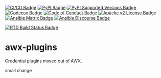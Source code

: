 <!-- DO-NOT-REMOVE-docs-badges-START -->

[![CI/CD Badge]][CI/CD]
[![PyPI Badge]][PyPI]
[![PyPI Supported Versions Badge]][PyPI Supported Versions]
[![Codecov Badge]][Codecov]
[![Code of Conduct Badge]][Code of Conduct]
[![Apache v2 License Badge]][Apache v2 License]
[![Ansible Matrix Badge]][Ansible Matrix]
[![Ansible Discourse Badge]][Ansible Discourse]

[CI/CD Badge]:
https://github.com/ansible/awx-plugins/actions/workflows/ci-cd.yml/badge.svg?branch=devel
[CI/CD]: https://github.com/ansible/awx-plugins/actions/workflows/ci-cd.yml

[PyPI Badge]: https://img.shields.io/pypi/v/awx-plugins-core
[PyPI]: https://pypi.org/p/awx-plugins-core

[PyPI Supported Versions Badge]: https://img.shields.io/pypi/pyversions/awx-plugins-core.svg
[PyPI Supported Versions]: https://pypi.org/p/awx-plugins-core

[Codecov Badge]: https://codecov.io/gh/ansible/awx-plugins/branch/devel/graph/badge.svg
[Codecov]: https://app.codecov.io/gh/ansible/awx-plugins

[Code of Conduct Badge]: https://img.shields.io/badge/code%20of%20conduct-Ansible-yellow.svg
[Code of Conduct]: https://docs.ansible.com/ansible/latest/community/code_of_conduct.html

[Apache v2 License Badge]: https://img.shields.io/badge/license-Apache%202.0-brightgreen.svg
[Apache v2 License]: https://github.com/ansible/awx-plugins/blob/devel/LICENSE

[Ansible Matrix Badge]:
https://img.shields.io/badge/matrix-Ansible%20Community-blueviolet.svg?logo=matrix
[Ansible Matrix]: https://chat.ansible.im/#/welcome

[Ansible Discourse Badge]:
https://img.shields.io/badge/discourse-Ansible%20Community-yellowgreen.svg?logo=discourse
[Ansible Discourse]: https://forum.ansible.com
<!-- DO-NOT-REMOVE-docs-badges-END -->

[![RTD Build Status Badge]][RTD Docs]

[RTD Build Status Badge]:
https://readthedocs.org/projects/awx-plugins-core/badge/?version=latest
[RTD Docs]: https://awx-plugins-core.rtfd.io

# awx-plugins

<!-- DO-NOT-REMOVE-docs-intro-START -->
Credential plugins moved out of AWX.
<!-- DO-NOT-REMOVE-docs-intro-END -->

small change
